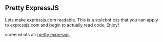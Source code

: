 ## Pretty ExpressJS

Lets make expressjs.com readable. This is a stylebot css that you
can apply to expressjs.com and begin to actually read code. Enjoy!

screenshots at: [pretty expressjs](http://cl.ly/80mf)